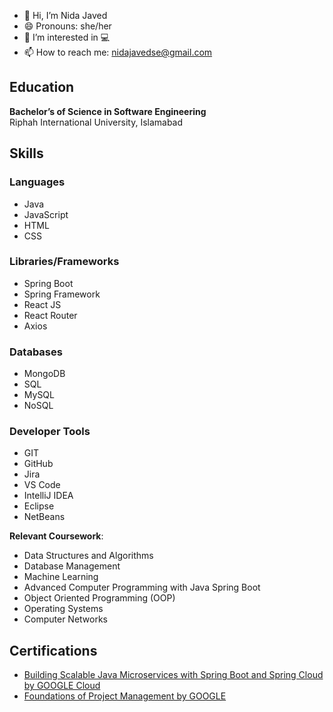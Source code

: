- 👋 Hi, I’m Nida Javed
- 😄 Pronouns: she/her
- 👀 I’m interested in 💻
- 📫 How to reach me: nidajavedse@gmail.com

## Education
**Bachelor’s of Science in Software Engineering**  
Riphah International University, Islamabad

## Skills
### Languages
- Java
- JavaScript
- HTML
- CSS

### Libraries/Frameworks
- Spring Boot
- Spring Framework
- React JS
- React Router
- Axios

### Databases
- MongoDB
- SQL
- MySQL
- NoSQL

### Developer Tools
- GIT
- GitHub
- Jira
- VS Code
- IntelliJ IDEA
- Eclipse
- NetBeans

**Relevant Coursework**: 
- Data Structures and Algorithms
- Database Management
- Machine Learning
- Advanced Computer Programming with Java Spring Boot
- Object Oriented Programming (OOP)
- Operating Systems
- Computer Networks

## Certifications
- [Building Scalable Java Microservices with Spring Boot and Spring Cloud by GOOGLE Cloud](https://www.coursera.org/account/accomplishments/verify/ABCDEFG)  
- [Foundations of Project Management by GOOGLE](https://www.coursera.org/account/accomplishments/verify/HIJKLMN)

<!---
nidajavedse/nidajavedse is a ✨ special ✨ repository because its `README.md` (this file) appears on your GitHub profile.
You can click the Preview link to take a look at your changes.
--->
